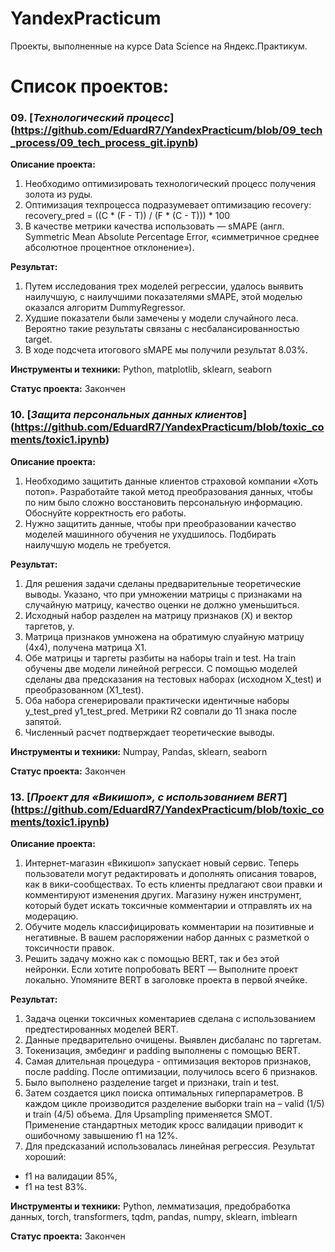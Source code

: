 
# YandexPracticum
Проекты, выполненные на курсе Data Science на Яндекс.Практикум.


# Список проектов:
### 09. [*Технологический процесс*] (https://github.com/EduardR7/YandexPracticum/blob/09_tech_process/09_tech_process_git.ipynb)
**Описание проекта:**
1. Необходимо оптимизировать технологический процесс получения золота из руды.
2. Оптимизация техпроцесса подразумевает оптимизацию recovery: recovery_pred = ((C * (F - T)) / (F * (C - T))) * 100
3. В качестве метрики качества использовать — sMAPE (англ. Symmetric Mean Absolute Percentage Error, «симметричное среднее абсолютное процентное отклонение»).

**Результат:**
1. Путем исследования трех моделей регрессии, удалось выявить наилучшую, с наилучшими показателями sMAPE, этой моделью оказался алгоритм DummyRegressor.
2. Худшие показатели были замечены у модели случайного леса. Вероятно такие результаты связаны с несбалансированностью target.
3. В ходе подсчета итогового sMAPE мы получили результат 8.03%.

**Инструменты и техники:**
Python, matplotlib, sklearn, seaborn

**Статус проекта:**
Закончен


### 10. [*Защита персональных данных клиентов*] (https://github.com/EduardR7/YandexPracticum/blob/toxic_coments/toxic1.ipynb)
**Описание проекта:**
1. Необходимо защитить данные клиентов страховой компании «Хоть потоп». Разработайте такой метод преобразования данных, чтобы по ним было сложно восстановить персональную информацию. Обоснуйте корректность его работы.
2. Нужно защитить данные, чтобы при преобразовании качество моделей машинного обучения не ухудшилось. Подбирать наилучшую модель не требуется.

**Результат:**
1. Для решения задачи сделаны предварительные теоретические выводы. Указано, что при умножении матрицы с признаками на случайную матрицу, качество оценки не должно уменьшиться.
2. Исходный набор разделен на матрицу признаков (X) и вектор таргетов, y.
3. Матрица признаков умножена на обратимую слуайную матрицу (4х4), получена матрица X1.
4. Обе матрицы и таргеты разбиты на наборы train и test. На train обучены две модели линейной регресси. С помощью моделей сделаны два предсказания на тестовых наборах (исходном X_test) и преобразованном (X1_test).
5. Оба набора сгенерировали практически идентичные наборы y_test_pred y1_test_pred. Метрики R2 совпали до 11 знака после запятой.
6. Численный расчет подтверждает теоретические выводы.

**Инструменты и техники:**
Numpay, Pandas, sklearn, seaborn

**Статус проекта:**
Закончен

### 13. [*Проект для «Викишоп», с использованием BERT*] (https://github.com/EduardR7/YandexPracticum/blob/toxic_coments/toxic1.ipynb)
**Описание проекта:**
1. Интернет-магазин «Викишоп» запускает новый сервис. Теперь пользователи могут редактировать и дополнять описания товаров, как в вики-сообществах. То есть клиенты предлагают свои правки и комментируют изменения других. Магазину нужен инструмент, который будет искать токсичные комментарии и отправлять их на модерацию.
2. Обучите модель классифицировать комментарии на позитивные и негативные. В вашем распоряжении набор данных с разметкой о токсичности правок.
3. Решить задачу можно как с помощью BERT, так и без этой нейронки. Если хотите попробовать BERT — Выполните проект локально. Упомяните BERT в заголовке проекта в первой ячейке.

**Результат:**
1. Задача оценки токсичных коментариев сделана с использованием предтестированных моделей BERT.
2. Данные предварительно очищены. Выявлен дисбаланс по таргетам.
3. Токенизация, эмбединг и padding выполнены с помощью BERT.
4. Самая длительная процедура - оптимизация векторов признаков, после padding. После оптимизации, получилось всего 6 признаков. 
5. Было выполнено разделение target и признаки, train и test.
6. Затем создается цикл поиска оптимальных гиперпараметров. В каждом цикле производится разделение выборки train на – valid (1/5) и train (4/5) объема. Для Upsampling применяется SMOT. Применение стандартных методик кросс валидации приводит к ошибочному завышению f1 на 12%.
7. Для предсказаний использовалась линейная регрессия. Результат хороший:
- f1 на валидации 85%,
- f1 на test 83%.

**Инструменты и техники:**
Python, лемматизация, предобработка данных,
torch, transformers, tqdm, pandas, numpy, sklearn, imblearn

**Статус проекта:**
Закончен
